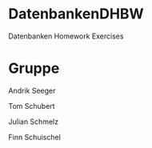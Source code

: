 # DatenbankenDHBW
Datenbanken Homework Exercises

# Gruppe
Andrik Seeger

Tom Schubert 

Julian Schmelz

Finn Schuischel
